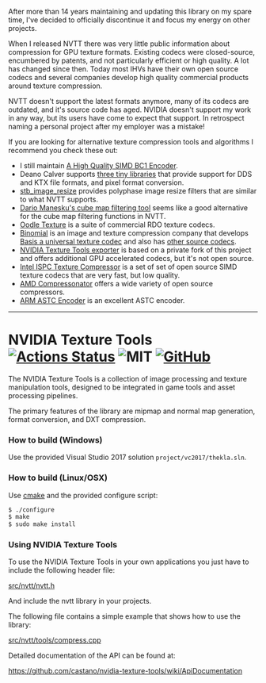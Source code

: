 After more than 14 years maintaining and updating this library on my spare time, I've decided to officially discontinue it and focus my energy on other projects.

When I released NVTT there was very little public information about compression for GPU texture formats. Existing codecs were closed-source, encumbered by patents, and not particularly efficient or high quality. A lot has changed since then. Today most IHVs have their own open source codecs and several companies develop high quality commercial products around texture compression. 

NVTT doesn't support the latest formats anymore, many of its codecs are outdated, and it's source code has aged. NVIDIA doesn't support my work in any way, but its users have come to expect that support. In retrospect naming a personal project after my employer was a mistake!

If you are looking for alternative texture compression tools and algorithms I recommend you check these out:

* I still maintain [A High Quality SIMD BC1 Encoder](https://github.com/castano/icbc).
* Deano Calver supports [three tiny libraries](https://deanoc.com/2019/09/tiny) that provide support for DDS and KTX file formats, and pixel format conversion.
* [stb_image_resize](https://github.com/nothings/stb/blob/master/stb_image_resize.h) provides polyphase image resize filters that are similar to what NVTT supports.
* [Dario Manesku's cube map filtering tool](https://github.com/dariomanesku/cmft) seems like a good alternative for the cube map filtering functions in NVTT.
* [Oodle Texture](http://www.radgametools.com/oodletexture.htm) is a suite of commercial RDO texture codecs.
* [Binomial](https://www.binomial.info/) is an image and texture compression company that develops [Basis a universal texture codec](https://github.com/BinomialLLC/basis_universal) and also has [other source codecs](https://github.com/BinomialLLC).
* [NVIDIA Texture Tools exporter](https://developer.nvidia.com/nvidia-texture-tools-exporter) is based on a private fork of this project and offers additional GPU accelerated codecs, but it's not open source.
* [Intel ISPC Texture Compressor](https://github.com/GameTechDev/ISPCTextureCompressor) is a set of set of open source SIMD texture codecs that are very fast, but low quality.
* [AMD Compressonator](https://gpuopen.com/compressonator/) offers a wide variety of open source compressors.
* [ARM ASTC Encoder](https://github.com/ARM-software/astc-encoder) is an excellent ASTC encoder.


-------------------------------

# NVIDIA Texture Tools [![Actions Status](https://github.com/castano/nvidia-texture-tools/workflows/build/badge.svg)](https://github.com/castano/nvidia-texture-tools/actions) ![MIT](https://img.shields.io/badge/license-MIT-blue.svg) [![GitHub](https://img.shields.io/badge/repo-github-green.svg)](https://github.com/castano/nvidia-texture-tools)

The NVIDIA Texture Tools is a collection of image processing and texture 
manipulation tools, designed to be integrated in game tools and asset 
processing pipelines.

The primary features of the library are mipmap and normal map generation, format 
conversion, and DXT compression.


### How to build (Windows)

Use the provided Visual Studio 2017 solution `project/vc2017/thekla.sln`.


### How to build (Linux/OSX)

Use [cmake](http://www.cmake.org/) and the provided configure script:

```bash
$ ./configure
$ make
$ sudo make install
```


### Using NVIDIA Texture Tools

To use the NVIDIA Texture Tools in your own applications you just have to
include the following header file:

[src/nvtt/nvtt.h](https://github.com/castano/nvidia-texture-tools/blob/master/src/nvtt/nvtt.h)

And include the nvtt library in your projects. 

The following file contains a simple example that shows how to use the library:

[src/nvtt/tools/compress.cpp](https://github.com/castano/nvidia-texture-tools/blob/master/src/nvtt/tools/compress.cpp)

Detailed documentation of the API can be found at:

https://github.com/castano/nvidia-texture-tools/wiki/ApiDocumentation

